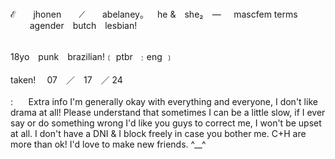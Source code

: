 <p>
<br>  ℰ  jhonen  ⟋  abelaney。
⠀he & she₂ ⠀—⠀⠀mascfem terms 
⠀⠀⠀agender butch lesbian!⠀⠀<br>
  
<br> 18yo punk brazilian!﹝ ptbr ‎‎‎ ‎‎﹕eng ﹞<br>
<br> taken! ⠀ 07 ／ 17 ／  24 <br>
⠀⠀
<br> :⠀⠀ Extra info
I'm generally okay with everything and everyone, I don't like drama at all! Please understand that sometimes I can be a little slow, if I ever say or do something wrong I'd like you guys to correct me, I won't be upset at all. I don't have a DNI & I block freely in case you bother me. C+H are more than ok! I'd love to make new friends. ^__^ <br>
</p>

